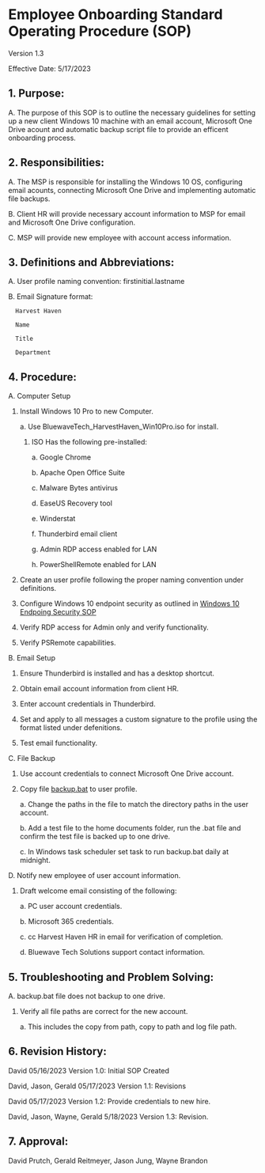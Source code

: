 # Employee Onboarding Standard Operating Procedure (SOP)

Version 1.3

Effective Date: 5/17/2023

## 1. Purpose:

   A. The purpose of this SOP is to outline the necessary guidelines for setting up a new client Windows 10 machine with an email account, Microsoft One Drive acount and automatic backup script file to provide an efficent onboarding process.

## 2. Responsibilities:

   A. The MSP is responsible for installing the Windows 10 OS, configuring email acounts, connecting Microsoft One Drive and implementing automatic file backups.
   
   B. Client HR will provide necessary account information to MSP for email and Microsoft One Drive configuration.
   
   C. MSP will provide new employee with account access information.

## 3. Definitions and Abbreviations:

   A. User profile naming convention: firstinitial.lastname
   
   B. Email Signature format:
   
      Harvest Haven
      
      Name
     
      Title
      
      Department

## 4. Procedure:

   A. Computer Setup

   1. Install Windows 10 Pro to new Computer.

      a. Use BluewaveTech_HarvestHaven_Win10Pro.iso for install.

         1. ISO Has the following pre-installed:

            a. Google Chrome

            b. Apache Open Office Suite

            c. Malware Bytes antivirus

            d. EaseUS Recovery tool

            e. Winderstat

            f. Thunderbird email client
            
            g. Admin RDP access enabled for LAN
            
            h. PowerShellRemote enabled for LAN

   2. Create an user profile following the proper naming convention under definitions.

   3. Configure Windows 10 endpoint security as outlined in [Windows 10 Endpoing Security SOP](https://github.com/201d8-team1/Documentation/blob/main/SOPs/Windows_10_Endpoint_Security_SOP.md)

   4. Verify RDP access for Admin only and verify functionality.

   5. Verify PSRemote capabilities.

   B. Email Setup

   1. Ensure Thunderbird is installed and has a desktop shortcut.

   2. Obtain email account information from client HR.

   3. Enter account credentials in Thunderbird.

   4. Set and apply to all messages a custom signature to the profile using the format listed under defenitions.

   5. Test email functionality.

   C. File Backup

   1. Use account credentials to connect Microsoft One Drive account.

   2. Copy file [backup.bat](https://github.com/201d8-team1/Scripts/blob/main/backup.bat) to user profile.
         
      a. Change the paths in the file to match the directory paths in the user account.

      b. Add a test file to the home documents folder, run the .bat file and confirm the test file is backed up to one drive.
      
      c. In Windows task scheduler set task to run backup.bat daily at midnight.
      
   D. Notify new employee of user account information.
      
   1. Draft welcome email consisting of the following:
   
      a. PC user account credentials.
      
      b. Microsoft 365 credentials. 
      
      c. cc Harvest Haven HR in email for verification of completion.
      
      d. Bluewave Tech Solutions support contact information.

## 5. Troubleshooting and Problem Solving:

   A. backup.bat file does not backup to one drive.

   1. Verify all file paths are correct for the new account.

      a. This includes the copy from path, copy to path and log file path.

## 6. Revision History:

   David 05/16/2023 Version 1.0: Initial SOP Created 
   
   David, Jason, Gerald 05/17/2023 Version 1.1: Revisions
   
   David 05/17/2023 Version 1.2: Provide credentials to new hire.
   
   David, Jason, Wayne, Gerald 5/18/2023 Version 1.3: Revision.

## 7. Approval:

   David Prutch, Gerald Reitmeyer, Jason Jung, Wayne Brandon
